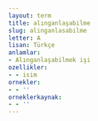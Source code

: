 ```yaml
---
layout: term
title: alınganlaşabilme
slug: alinganlasabilme
letter: A
lisan: Türkçe
anlamlar:
- Alınganlaşabilmek işi
ozellikler:
- - isim
ornekler:
- - ''
orneklerkaynak:
- - ''
---
```

